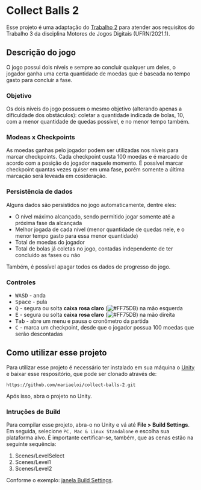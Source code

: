 # Collect Balls 2
Esse projeto é uma adaptação do [Trabalho 2](https://github.com/mariaeloi/collect-balls) para atender aos requisitos do Trabalho 3 da disciplina Motores de Jogos Digitais (UFRN/2021.1).

## Descrição do jogo
O jogo possui dois níveis e sempre ao concluir qualquer um deles, o jogador ganha uma certa quantidade de moedas que é baseada no tempo gasto para concluir a fase.

### Objetivo
Os dois níveis do jogo possuem o mesmo objetivo (alterando apenas a dificuldade dos obstáculos): coletar a quantidade indicada de bolas, 10, com a menor quantidade de quedas possível, e no menor tempo também.

### Modeas x Checkpoints
As moedas ganhas pelo jogador podem ser utilizadas nos níveis para marcar checkpoints. Cada checkpoint custa 100 moedas e é marcado de acordo com a posição do jogador naquele momento. É possível marcar checkpoint quantas vezes quiser em uma fase, porém somente a última marcação será leveada em cosideração.

### Persistência de dados
Alguns dados são persistidos no jogo automaticamente, dentre eles:
* O nível máximo alcançado, sendo permitido jogar somente até a próxima fase da alcançada
* Melhor jogada de cada nível (menor quantidade de quedas nele, e o menor tempo gasto para essa menor quantidade)
* Total de moedas do jogador
* Total de bolas já coletas no jogo, contadas independente de ter concluído as fases ou não

Também, é possível apagar todos os dados de progresso do jogo.

### Controles
* <kbd>W</kbd><kbd>A</kbd><kbd>S</kbd><kbd>D</kbd> - anda
* <kbd>Space</kbd> - pula
* <kbd>Q</kbd> - segura ou solta **caixa rosa claro** (![#FF75DB](https://via.placeholder.com/9/FF75DB/000000?text=+ "Cor da caixa segurável")) na mão esquerda
* <kbd>E</kbd> - segura ou solta **caixa rosa claro** (![#FF75DB](https://via.placeholder.com/9/FF75DB/000000?text=+ "Cor da caixa segurável")) na mão direita
* <kbd>Tab</kbd> - abre um menu e pausa o cronômetro da partida
* <kbd>C</kbd> - marca um checkpoint, desde que o jogador possua 100 moedas que serão descontadas

## Como utilizar esse projeto
Para utilizar esse projeto é necessário ter instalado em sua máquina o [Unity](https://unity3d.com/pt/get-unity/download) e baixar esse respositório, que pode ser clonado através de:
```
https://github.com/mariaeloi/collect-balls-2.git
```
Após isso, abra o projeto no Unity.

### Intruções de Build
Para compilar esse projeto, abra-o no Unity e vá até **File > Build Settings**. Em seguida, selecione ``PC, Mac & Linux Standalone`` e escolha sua plataforma alvo. É importante certificar-se, também, que as cenas estão na seguinte sequência:
1. Scenes/LevelSelect
2. Scenes/Level1
3. Scenes/Level2

Conforme o exemplo: [janela Build Settings](https://drive.google.com/file/d/1vK1xeqSHsNCDv19s_RNq_iS6c4ZZNqia/view?usp=sharing).
